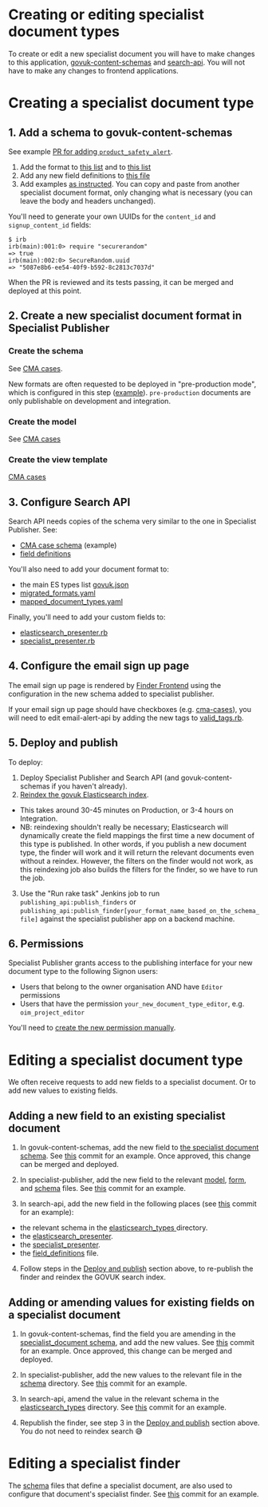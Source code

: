 # Creating or editing specialist document types

To create or edit a new specialist document you will have to make changes to this
application, [govuk-content-schemas][govuk-content-schemas] and
[search-api][search-api]. You will not have to make any changes to frontend
applications.

[govuk-content-schemas]: https://github.com/alphagov/govuk-content-schemas
[search-api]: https://github.com/alphagov/search-api

# __Creating__ a specialist document type

## 1. Add a schema to govuk-content-schemas

See example [PR for adding `product_safety_alert`](https://github.com/alphagov/govuk-content-schemas/pull/1077).

1. Add the format to [this list](https://github.com/alphagov/govuk-content-schemas/blob/main/formats/specialist_document.jsonnet#L2-L31) and to [this list](https://github.com/alphagov/govuk-content-schemas/blob/main/lib/govuk_content_schemas/allowed_document_types.yml)
2. Add any new field definitions to [this file](https://github.com/alphagov/govuk-content-schemas/blob/main/formats/shared/definitions/_specialist_document.jsonnet)
3. Add examples [as instructed](https://github.com/alphagov/govuk-content-schemas/blob/main/docs/adding-a-new-schema.md#examples).
   You can copy and paste from another specialist document format, only changing what is necessary (you can leave the body and headers unchanged).

You'll need to generate your own UUIDs for the `content_id` and `signup_content_id` fields:

```
$ irb
irb(main):001:0> require "securerandom"
=> true
irb(main):002:0> SecureRandom.uuid
=> "5087e8b6-ee54-40f9-b592-8c2813c7037d"
```

When the PR is reviewed and its tests passing, it can be merged and deployed at this point.

## 2. Create a new specialist document format in Specialist Publisher

### Create the schema

See [CMA cases](https://github.com/alphagov/specialist-publisher/blob/main/lib/documents/schemas/cma_cases.json).

New formats are often requested to be deployed in "pre-production mode", which is configured in this step ([example](https://github.com/alphagov/specialist-publisher/blob/f8e93142dfad6f3971a73c923b01f2e7352bdb54/lib/documents/schemas/tax_tribunal_decisions.json#L64)). `pre-production` documents are only publishable on development and integration.

### Create the model

See [CMA cases](https://github.com/alphagov/specialist-publisher/blob/main/app/models/cma_case.rb)

### Create the view template

[CMA cases](https://github.com/alphagov/specialist-publisher/blob/main/app/views/metadata_fields/_cma_cases.html.erb)

## 3. Configure Search API

Search API needs copies of the schema very similar to the one in Specialist Publisher. See:

- [CMA case schema](https://github.com/alphagov/search-api/blob/main/config/schema/elasticsearch_types/cma_case.json) (example)
- [field definitions](https://github.com/alphagov/search-api/blob/1700c85e1484d1d9b2c1d46f276326bc06b51a14/config/schema/field_definitions.json)

You'll also need to add your document format to:

- the main ES types list [govuk.json](https://github.com/alphagov/search-api/blob/main/config/schema/indexes/govuk.json)
- [migrated_formats.yaml](https://github.com/alphagov/search-api/blob/main/config/govuk_index/migrated_formats.yaml)
- [mapped_document_types.yaml](https://github.com/alphagov/search-api/blob/main/config/govuk_index/mapped_document_types.yaml)

Finally, you'll need to add your custom fields to:

- [elasticsearch_presenter.rb](https://github.com/alphagov/search-api/blob/main/lib/govuk_index/presenters/elasticsearch_presenter.rb)
- [specialist_presenter.rb](https://github.com/alphagov/search-api/blob/main/lib/govuk_index/presenters/specialist_presenter.rb)

## 4. Configure the email sign up page

The email sign up page is rendered by [Finder Frontend](https://github.com/alphagov/finder-frontend) using the configuration in the new schema added to specialist publisher.

If your email sign up page should have checkboxes (e.g. [cma-cases](https://www.gov.uk/cma-cases/email-signup)), you will need to edit email-alert-api by adding the new tags to [valid_tags.rb](https://github.com/alphagov/email-alert-api/blob/3e0018510ea85f5d561e2865ad149832b94688a1/lib/valid_tags.rb#L2).

## 5. Deploy and publish

To deploy:

1. Deploy Specialist Publisher and Search API (and govuk-content-schemas if you haven't already).
2. [Reindex the govuk Elasticsearch index](https://docs.publishing.service.gov.uk/manual/reindex-elasticsearch.html#how-to-reindex-an-elasticsearch-index).
  - This takes around 30-45 minutes on Production, or 3-4 hours on Integration.
  - NB: reindexing shouldn't really be necessary; Elasticsearch will dynamically create the field mappings the first time a new document of this type is published. In other words, if you publish a new document type, the finder will work and it will return the relevant documents even without a reindex. However, the filters on the finder would not work, as this reindexing job also builds the filters for the finder, so we have to run the job.
3. Use the "Run rake task" Jenkins job to run `publishing_api:publish_finders` or `publishing_api:publish_finder[your_format_name_based_on_the_schema_file]` against the specialist publisher app on a backend machine.

## 6. Permissions

Specialist Publisher grants access to the publishing interface for your new document type to the following Signon users:

- Users that belong to the owner organisation AND have `Editor` permissions
- Users that have the permission `your_new_document_type_editor`, e.g. `oim_project_editor`

You'll need to [create the new permission manually](https://docs.publishing.service.gov.uk/repos/signon/usage.html#creating-new-permissions).

# __Editing__ a specialist document type

We often receive requests to add new fields to a specialist document. Or to add new values to existing fields.

## Adding a new field to an existing specialist document

1. In govuk-content-schemas, add the new field to [the specialist document schema](https://github.com/alphagov/govuk-content-schemas/blob/main/formats/shared/definitions/_specialist_document.jsonnet). See [this](https://github.com/alphagov/govuk-content-schemas/pull/1066/commits/c2b33fbdbdc3ce7363b87e964b8ff75dc3300573#diff-3c69cee80f0f1b0cb114f9f9f102122b33e2208ecf3a77829506390b9938eb61) commit for an example. Once approved, this change can be merged and deployed.

2. In specialist-publisher, add the new field to the relevant [model](https://github.com/alphagov/specialist-publisher/tree/main/app/models), [form](https://github.com/alphagov/specialist-publisher/tree/main/app/views/metadata_fields), and [schema](https://github.com/alphagov/specialist-publisher/tree/main/lib/documents/schemas) files. See [this](https://github.com/alphagov/specialist-publisher/pull/1899/commits/cc9e8fe482dbca2ef678bb8219252e7bd4f4d154) commit for an example.

3. In search-api, add the new field in the following places (see [this](https://github.com/alphagov/search-api/pull/2320/commits/ca6d0142e29b9755aad2e6bd59a3f576b727bd24) commit for an example):
  - the relevant schema in the [elasticsearch_types ](https://github.com/alphagov/search-api/tree/main/config/schema/elasticsearch_types)directory.
  - the [elasticsearch_presenter](https://github.com/alphagov/search-api/blob/main/lib/govuk_index/presenters/elasticsearch_presenter.rb).
  - the [specialist_presenter](https://github.com/alphagov/search-api/blob/main/lib/govuk_index/presenters/specialist_presenter.rb).
  - the [field_definitions](https://github.com/alphagov/search-api/blob/main/config/schema/field_definitions.json) file.


4. Follow steps in the [Deploy and publish](#Deploy-and-publish) section above, to re-publish the finder and reindex the GOVUK search index.

## Adding or amending values for existing fields on a specialist document

1. In govuk-content-schemas, find the field you are amending in the [specialist_document schema](https://github.com/alphagov/govuk-content-schemas/blob/main/formats/shared/definitions/_specialist_document.jsonnet), and add the new values. See [this](https://github.com/alphagov/govuk-content-schemas/pull/1066/commits/b81ec718f52b1e6603c201c44db07f0357158723) commit for an example. Once approved, this change can be merged and deployed.

2. In specialist-publisher, add the new values to the relevant file in the [schema](https://github.com/alphagov/specialist-publisher/tree/main/lib/documents/schemas) directory. See [this](https://github.com/alphagov/specialist-publisher/pull/1899/commits/97c8d713f8e62b0cb8763fe26e1dcf5a0435c12d) commit for an example.

3. In search-api, amend the value in the relevant schema in the [elasticsearch_types](https://github.com/alphagov/search-api/tree/main/config/schema/elasticsearch_types) directory. See [this](https://github.com/alphagov/search-api/pull/2320/commits/0f29e310581e30707eea7fe8c91063974636dbe2) commit for an example.

4. Republish the finder, see step 3 in the [Deploy and publish](#Deploy-and-publish) section above. You do not need to reindex search :sweat_smile:

# __Editing__ a specialist finder

The [schema](https://github.com/alphagov/specialist-publisher/tree/main/lib/documents/schemas) files that define a specialist document, are also used to configure that document's specialist finder. See [this](https://github.com/alphagov/specialist-publisher/pull/1899/commits/925abc689119138a0e04e17d3610f8ae276773dd) commit for an example.
